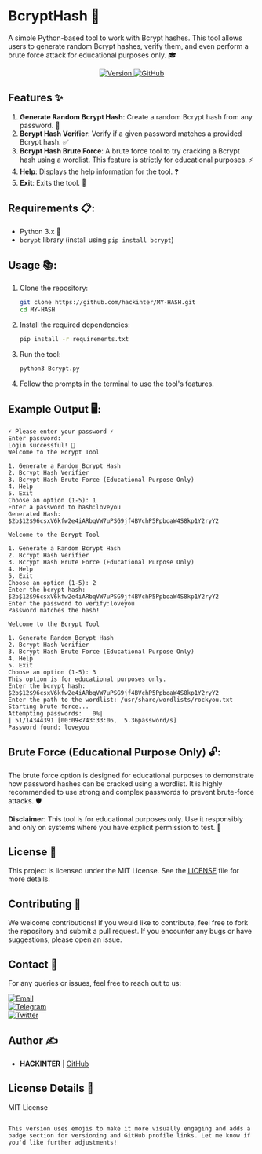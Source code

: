 # BcryptHash 🔐

A simple Python-based tool to work with Bcrypt hashes. This tool allows users to generate random Bcrypt hashes, verify them, and even perform a brute force attack for educational purposes only. 🎓

<div align="center">
  <a href="https://github.com/hackinter/BcryptHash/releases">
    <img src="https://img.shields.io/badge/Version-1.0.1-blue.svg" alt="Version"> 
  </a>
  <a href="https://github.com/hackinter">
    <img src="https://img.shields.io/badge/GITHUB-HACKINTER-red.svg" alt="GitHub">
  </a>
</div>

## Features ✨
1. **Generate Random Bcrypt Hash**: Create a random Bcrypt hash from any password. 🔑
2. **Bcrypt Hash Verifier**: Verify if a given password matches a provided Bcrypt hash. ✅
3. **Bcrypt Hash Brute Force**: A brute force tool to try cracking a Bcrypt hash using a wordlist. This feature is strictly for educational purposes. ⚡
4. **Help**: Displays the help information for the tool. ❓
5. **Exit**: Exits the tool. 🚪

## Requirements 📋:
- Python 3.x 🐍
- `bcrypt` library (install using `pip install bcrypt`)

## Usage 📚:

1. Clone the repository:
   ```bash
   git clone https://github.com/hackinter/MY-HASH.git
   cd MY-HASH
   ```

2. Install the required dependencies:
   ```bash
   pip install -r requirements.txt
   ```

3. Run the tool:
   ```bash
   python3 Bcrypt.py
   ```

4. Follow the prompts in the terminal to use the tool's features.

## Example Output 🖥️:

```
⚡ Please enter your password ⚡
Enter password: 
Login successful! 🎉
Welcome to the Bcrypt Tool

1. Generate a Random Bcrypt Hash
2. Bcrypt Hash Verifier
3. Bcrypt Hash Brute Force (Educational Purpose Only)
4. Help
5. Exit
Choose an option (1-5): 1
Enter a password to hash:loveyou
Generated Hash: $2b$12$96csxV6kfw2e4iARbqVW7uPSG9jf4BVchP5PpboaW4S8kp1Y2ryY2
```
```
Welcome to the Bcrypt Tool

1. Generate a Random Bcrypt Hash
2. Bcrypt Hash Verifier
3. Bcrypt Hash Brute Force (Educational Purpose Only)
4. Help
5. Exit
Choose an option (1-5): 2
Enter the bcrypt hash: $2b$12$96csxV6kfw2e4iARbqVW7uPSG9jf4BVchP5PpboaW4S8kp1Y2ryY2
Enter the password to verify:loveyou
Password matches the hash!
```
```
Welcome to the Bcrypt Tool

1. Generate Random Bcrypt Hash
2. Bcrypt Hash Verifier
3. Bcrypt Hash Brute Force (Educational Purpose Only)
4. Help
5. Exit
Choose an option (1-5): 3
This option is for educational purposes only.
Enter the bcrypt hash: $2b$12$96csxV6kfw2e4iARbqVW7uPSG9jf4BVchP5PpboaW4S8kp1Y2ryY2
Enter the path to the wordlist: /usr/share/wordlists/rockyou.txt
Starting brute force...
Attempting passwords:   0%|                                                     | 51/14344391 [00:09<743:33:06,  5.36password/s]
Password found: loveyou
```

## Brute Force (Educational Purpose Only) 🔓:

The brute force option is designed for educational purposes to demonstrate how password hashes can be cracked using a wordlist. It is highly recommended to use strong and complex passwords to prevent brute-force attacks. 🛡️

**Disclaimer**: This tool is for educational purposes only. Use it responsibly and only on systems where you have explicit permission to test. 🚫

## License 📜
This project is licensed under the MIT License. See the [LICENSE](https://github.com/hackinter/oneclick/blob/main/LICENSE) file for more details.

## Contributing 🤝
We welcome contributions! If you would like to contribute, feel free to fork the repository and submit a pull request. If you encounter any bugs or have suggestions, please open an issue.

## Contact 📧
For any queries or issues, feel free to reach out to us:

[![Email](https://img.shields.io/badge/HACKINTER-MAIL-red.svg)](mailto:ceh.ec.counselor147@gmail.com)  
[![Telegram](https://img.shields.io/badge/HACKINTER-T.ME-blue.svg)](https://t.me/chat_with_hackinter_bot)  
[![Twitter](https://img.shields.io/badge/HACKINTER-TWITTER-black.svg)](https://x.com/_anonix_z)  

## Author ✍️
- **HACKINTER** | [GitHub](https://github.com/hackinter)

## License Details 📜
MIT License
```

This version uses emojis to make it more visually engaging and adds a badge section for versioning and GitHub profile links. Let me know if you'd like further adjustments!
